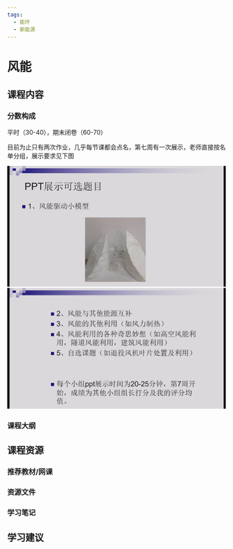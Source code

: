 ```yaml
---
tags:
  - 能环
  - 新能源
---
```


# 风能

## 课程内容

### 分数构成

平时（30-40），期末闭卷（60-70）

目前为止只有两次作业，几乎每节课都会点名，第七周有一次展示，老师直接按名单分组，展示要求见下图

![1](./风能/image1.png) 
![2](./风能/image2.png)


### 课程大纲





## 课程资源

### 推荐教材/网课

### 资源文件


### 学习笔记

## 学习建议










